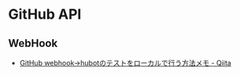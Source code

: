 # GitHub API

## WebHook
- [GitHub webhook->hubotのテストをローカルで行う方法メモ - Qiita](https://qiita.com/nunulk/items/22c930dafe8c4afa7212)
